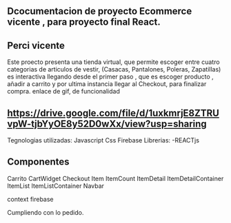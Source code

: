## Dcocumentacion de proyecto Ecommerce vicente , para proyecto final React. 



## Perci vicente 


Este proecto presenta una tienda virtual, que permite escoger entre cuatro categorias de articulos de vestir, (Casacas, Pantalones, Poleras, Zapatillas) es interactiva llegando desde el primer paso , que es escoger producto , añadir a carrito y por ultima instancia llegar al Checkout, para finalizar compra.
 enlace de gif, de funcionalidad 
  

## https://drive.google.com/file/d/1uxkmrjE8ZTRUvpW-tjbYyOE8y52D0wXx/view?usp=sharing
Tegnologias utilizadas:
Javascript
Css
Firebase
Librerias:
-REACTjs

## Componentes 
  Carrito
  CartWidget
  Checkout
  Item
  ItemCount
  ItemDetail
  ItemDetailContainer
  ItemList
  ItemListContainer
  Navbar

  context
  firebase

  Cumpliendo con lo pedido. 
 
  
